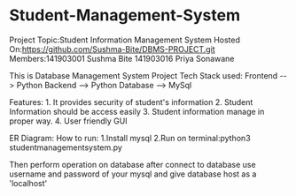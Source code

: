 # Student-Management-System

Project Topic:Student Information Management System
Hosted On:https://github.com/Sushma-Bite/DBMS-PROJECT.git
Members:141903001 Sushma Bite
		141903016 Priya Sonawane
	
This is Database Management System Project
Tech Stack used:
		Frontend --> Python
		Backend -->  Python
		Database --> MySql
		
Features:
		1. It provides security of student's information
		2. Student Information should be access easily
		3. Student information manage in proper way.
		4. User friendly GUI
	
ER Diagram:
How to run:
1.Install mysql
2.Run on terminal:python3 studentmanagementsystem.py

Then perform operation on database after connect to database use username and password of your mysql and give database host as a 'localhost'
		
